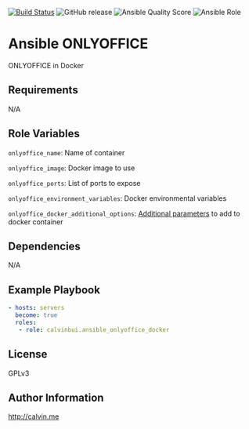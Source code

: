 [![Build Status](https://travis-ci.com/calvinbui/ansible-onlyoffice-docker.svg?branch=master)](https://travis-ci.com/calvinbui/ansible-onlyoffice-docker)
![GitHub release](https://img.shields.io/github/release/calvinbui/ansible-onlyoffice-docker.svg)
![Ansible Quality Score](https://img.shields.io/ansible/quality/42298.svg)
![Ansible Role](https://img.shields.io/ansible/role/d/42298.svg)

# Ansible ONLYOFFICE

ONLYOFFICE in Docker

##  Requirements

N/A

## Role Variables

`onlyoffice_name`: Name of container

`onlyoffice_image`: Docker image to  use

`onlyoffice_ports`: List of ports to expose

`onlyoffice_environment_variables`: Docker environmental variables

`onlyoffice_docker_additional_options`: [Additional parameters](https://docs.ansible.com/ansible/latest/modules/docker_container_module.html) to add to docker container

## Dependencies

N/A

## Example Playbook

```yaml
- hosts: servers
  become: true
  roles:
   - role: calvinbui.ansible_onlyoffice_docker
```

## License

GPLv3

## Author Information

http://calvin.me
